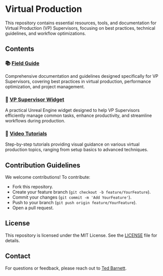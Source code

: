 # Virtual Production

This repository contains essential resources, tools, and documentation for Virtual Production (VP) Supervisors, focusing on best practices, technical guidelines, and workflow optimizations.

## Contents

### 📚  [Field Guide](Field_Guide/)
Comprehensive documentation and guidelines designed specifically for VP Supervisors, covering best practices in virtual production, performance optimization, and project management.

### 🔧 [VP Supervisor Widget](VP_Supervisor_Widget/)
A practical Unreal Engine widget designed to help VP Supervisors efficiently manage common tasks, enhance productivity, and streamline workflows during production.

### 🎥 [Video Tutorials](Video_Tutorials/)
Step-by-step tutorials providing visual guidance on various virtual production topics, ranging from setup basics to advanced techniques.


## Contribution Guidelines

We welcome contributions! To contribute:

- Fork this repository.
- Create your feature branch (`git checkout -b feature/YourFeature`).
- Commit your changes (`git commit -m 'Add YourFeature'`).
- Push to your branch (`git push origin feature/YourFeature`).
- Open a pull request.

## License
This repository is licensed under the MIT License. See the [LICENSE](LICENSE) file for details.

## Contact
For questions or feedback, please reach out to [Ted Barnett](https://github.com/tedbarnett).
